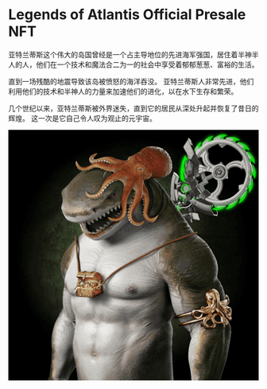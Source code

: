 # Legends of Atlantis Official Presale NFT

亚特兰蒂斯这个伟大的岛国曾经是一个占主导地位的先进海军强国，居住着半神半人的人，他们在一个技术和魔法合二为一的社会中享受着郁郁葱葱、富裕的生活。

直到一场残酷的地震导致该岛被愤怒的海洋吞没。 亚特兰蒂斯人非常先进，他们利用他们的技术和半神人的力量来加速他们的进化，以在水下生存和繁荣。

几个世纪以来，亚特兰蒂斯被外界迷失，直到它的居民从深处升起并恢复了昔日的辉煌。 这一次是它自己令人叹为观止的元宇宙。

![unnamed](unnamed.png)
